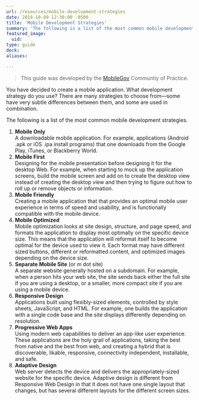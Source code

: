 ```yaml
---
url: /resources/mobile-development-strategies
date: 2018-10-09 12:30:00 -0500
title: 'Mobile Development Strategies'
summary: 'The following is a list of the most common mobile development strategies.'
featured_image:
  uid: 
type: guide
deck: 
aliases:

---
```


> This guide was developed by the [MobileGov](https://digital.gov/communities/mobile/) Communtiy of Practice. 
 
You have decided to create a mobile application. What development strategy do you use? There are many strategies to choose from—some have very subtle differences between them, and some are used in combination. 

The following is a list of the most common mobile development strategies. 

1. **Mobile Only** <br />A downloadable mobile application. For example, applications (Android .apk or iOS .ipa install programs) that one downloads from the Google Play, iTunes, or Blackberry World. 
2. **Mobile First** <br />Designing for the mobile presentation before designing it for the desktop Web. For example, when starting to mock up the application screens, build the mobile screen and add on to create the desktop view instead of creating the desktop view and then trying to figure out how to roll up or remove objects or information. 
3. **Mobile Friendly** <br />Creating a mobile application that that provides an optimal mobile user experience in terms of speed and usability, and is functionally compatible with the mobile device. 
4. **Mobile Optimized** <br />Mobile optimization looks at site design, structure, and page speed, and formats the application to display most optimally on the specific device size. This means that the application will reformat itself to become optimal for the device used to view it. Each format may have different sized buttons, different or reformatted content, and optimized images depending on the device size. 
5. **Separate Mobile Site** (or m dot site) <br />A separate website generally hosted on a subdomain. For example, when a person hits your web site, the site sends back either the full site if you are using a desktop, or a smaller, more compact site if you are using a mobile device. 
6. **Responsive Design** <br />Applications built using flexibly-sized elements, controlled by style sheets, JavaScript, and HTML. For example, one builds the application with a single code base and the site displays differently depending on resolution. 
7. **Progressive Web Apps** <br />Using modern web capabilities to deliver an app-like user experience. These applications are the holy grail of applications, taking the best from native and the best from web, and creating a hybrid that is discoverable, likable, responsive, connectivity independent, installable, and safe. 
8. **Adaptive Design** <br />Web server detects the device and delivers the appropriately-sized website for the specific device. Adaptive design is different from Responsive Web Design in that it does not have one single layout that changes, but has several different layouts for the different screen sizes. 
